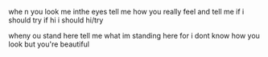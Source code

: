 whe n you look me inthe eyes tell me
how you really feel and tell me
if  i should try
if hi i should hi/try

wheny ou stand here tell me what im standing here for
i dont know how you look
but you're beautiful
